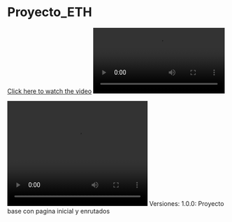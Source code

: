 # Proyecto_ETH
[Click here to watch the video](media/DemoETHProject.mp4)
<video src="DEMO/DemoETHProject.mp4" controls></video>

<video width="320" height="240" controls>
  <source src="DEMO/DemoETHProject.mp4" type="video/mp4">
  Your browser does not support the video tag.
</video>
Versiones:
1.0.0: Proyecto base con pagina inicial y enrutados

